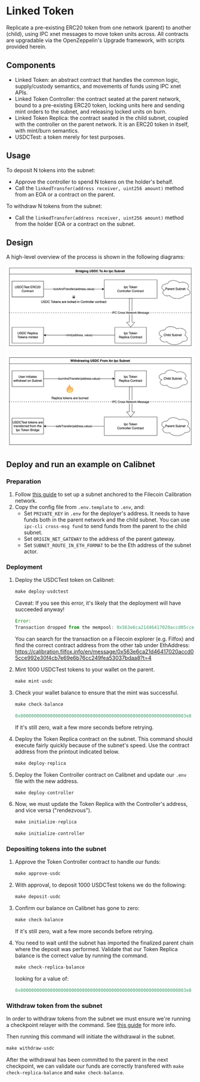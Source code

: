 # Linked Token

Replicate a pre-existing ERC20 token from one network (parent) to another (child), using IPC xnet messages to move token units across.
All contracts are upgradable via the OpenZeppelin's Upgrade framework, with scripts provided herein.

## Components

- Linked Token: an abstract contract that handles the common logic, supply/custody semantics, and movements of funds using IPC xnet APIs.
- Linked Token Controller: the contract seated at the parent network, bound to a pre-existing ERC20 token, locking units here and sending mint orders to the subnet, and releasing locked units on burn.
- Linked Token Replica: the contract seated in the child subnet, coupled with the controller on the parent network. It is an ERC20 token in itself, with mint/burn semantics.
- USDCTest: a token merely for test purposes.

## Usage

To deposit N tokens into the subnet:
- Approve the controller to spend N tokens on the holder's behalf.
- Call the `linkedTransfer(address receiver, uint256 amount)` method from an EOA or a contract on the parent.

To withdraw N tokens from the subnet:
- Call the `linkedTransfer(address receiver, uint256 amount)` method from the holder EOA or a contract on the subnet.

## Design

A high-level overview of the process is shown in the following diagrams:

![Linked Token Bridging](./linked-token-bridging.png)

![Linked Token Withdrawing](./linked-token-withdrawing.png)

## Deploy and run an example on Calibnet

### Preparation

1. Follow [this guide](https://docs.ipc.space/quickstarts/deploy-a-subnet) to set up a subnet anchored to the Filecoin Calibration network.
2. Copy the config file from `.env.template` to `.env`, and:
    - Set `PRIVATE_KEY` in `.env` for the deployer's address. It needs to have funds both in the parent network and the child subnet. You can use `ipc-cli cross-msg fund` to send funds from the parent to the child subnet.
    - Set `ORIGIN_NET_GATEWAY` to the address of the parent gateway.
    - Set `SUBNET_ROUTE_IN_ETH_FORMAT` to be the Eth address of the subnet actor.

### Deployment

1. Deploy the USDCTest token on Calibnet:

    ```jsx
    make deploy-usdctest
    ```

    Caveat: If you see this error, it's likely that the deployment will have succeeded anyway!

    ```jsx
    Error:
    Transaction dropped from the mempool: 0x563e6ca21d46417020accd05cce992e30f4cb7e69e6b76cc249fea53037bdaa8
    ```

    You can search for the transaction on a Filecoin explorer (e.g. Filfox) and find the correct contract address from the other tab under EthAddress: https://calibration.filfox.info/en/message/0x563e6ca21d46417020accd05cce992e30f4cb7e69e6b76cc249fea53037bdaa8?t=4

2. Mint 1000 USDCTest tokens to your wallet on the parent.

    ```jsx
    make mint-usdc
    ```

3. Check your wallet balance to ensure that the mint was successful.

    ```jsx
    make check-balance
    ```

    ```jsx
    0x00000000000000000000000000000000000000000000000000000000000003e8
    ```

    If it's still zero, wait a few more seconds before retrying.

4. Deploy the Token Replica contract on the subnet. This command should execute fairly quickly because of the subnet's speed. Use the contract address from the printout indicated below.

    ```jsx
    make deploy-replica
    ```

5. Deploy the Token Controller contract on Calibnet and update our `.env` file with the new address.

    ```jsx
    make deploy-controller
    ```

6. Now, we must update the Token Replica with the Controller's address, and vice versa ("rendezvous").

    ```jsx
    make initialize-replica
    ```

    ```jsx
    make initialize-controller
    ```


### Depositing tokens into the subnet

1. Approve the Token Controller contract to handle our funds:

    ```jsx
    make approve-usdc
    ```

2. With approval, to deposit 1000 USDCTest tokens we do the following:

    ```jsx
    make deposit-usdc
    ```

3. Confirm our balance on Calibnet has gone to zero:

    ```jsx
    make check-balance
    ```

    If it's still zero, wait a few more seconds before retrying.

4. You need to wait until the subnet has imported the finalized parent chain where the deposit was performed. Validate that our Token Replica balance is the correct value by running the command.

    ```jsx
    make check-replica-balance
    ```

    looking for a value of:

    ```jsx
    0x00000000000000000000000000000000000000000000000000000000000003e8
    ```


### Withdraw token from the subnet

In order to withdraw tokens from the subnet we must ensure we're running a checkpoint relayer with the command. See [this guide](https://docs.ipc.space/quickstarts/deploy-a-subnet) for more info.

Then running this command will initiate the withdrawal in the subnet.

```jsx
make withdraw-usdc
```

After the withdrawal has been committed to the parent in the next checkpoint, we can validate our funds are correctly transfered with `make check-replica-balance` and `make check-balance`.
